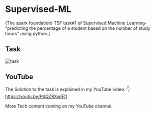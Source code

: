 # Supervised-ML
(The spark foundation) TSF task#1 of Supervised Machine Learning- "predicting the percentage of a student based on the number of study hours" using python.]

## Task
![task](https://user-images.githubusercontent.com/49322171/135670709-e354b6c6-70b4-4fd4-adeb-2aeca5a862e2.PNG)

## YouTube
The Solution to the task is explained in my YouTube video: 👇 <br>
https://youtu.be/PdQZ8XwlFfI

More Tech content coming on my YouTube channel.
